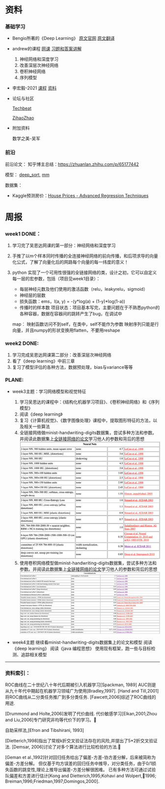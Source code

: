 # 资料
### 基础学习
+ Bengio所著的《Deep Learning》
[原文官网](https://www.deeplearningbook.org/)
[原文翻译](https://github.com/exacity/deeplearningbook-chinese)
		
+ andrew的课程 
[网课](https://mooc.study.163.com/university/deeplearning_ai#/c)
[习题和答案讲解](https://blog.csdn.net/weixin_36815313/article/details/105728919)
	1. 神经网络和深度学习
	2. 改善深层次神经网络
	3. 卷积神经网络
	4. 序列模型
	
	

+ 李宏毅-2021 
[课程](https://speech.ee.ntu.edu.tw/~hylee/ml/2021-spring.html)
[资料](https://app6ca5octe2206.pc.xiaoe-tech.com/detail/p_6049e1c6e4b05a6195befd56/6)
	

+ 论坛与社区

	[Techbeat](https://www.techbeat.net/)
	
	[ZihaoZhao](https://www.zhihu.com/column/c_1102212337087401984)

+ 附加资料

	数学之美-吴军


### 前沿
前沿论文：
	知乎博主总结：https://zhuanlan.zhihu.com/p/65177442

模型：
[deep_sort](https://github.com/ZQPei/deep_sort_pytorch), 
[mm](https://github.com/open-mmlab/mmtracking)

数据集：
+ Kaggle预测房价：[House Prices - Advanced Regression Techniques](https://www.kaggle.com/c/house-prices-advanced-regression-techniques)




    
    
    
    
    
# 周报
### week1 DONE：

1. 学习完了吴恩达网课的第一部分：神经网络和深度学习
2. 手推了以m个样本同时传播的全连接神经网络的前向传播，和后项求导的向量化公式，了解了向量化后的网路每个向量的每一纬度的意义！
3. python 实现了一个可用性很强的全链接网络的类，设计之初，它可以自定义每一层的宏参数，包括（项目见week1目录）：
    + 每层神经元数及他们使用的激活函数（relu，leakyrelu，sigmoid）
    + 神经层的层数
    + 损失函数：ems，l(a, y) = -(y*log(a) + (1-y)*log(1-a))
    + 传播时的样本数
    项目状态：项目基本写完，主要问题在于不熟悉python的各种容器，数据在容器间的跳转产生了bug，在调试中
    
    map：
    映射函数访问不到self，在类中，self不能作为参数
    映射序列只能是行向量，并且numpy的形状变换用flatten，不要用reshape    

### week2 DONE:
1. 学习完成吴恩达网课第二部分：改善深层次神经网络
2. 看了《deep learning》中前三章
3. 复习了模型评估的各种方法，数据预处理，bias与variance等等

### PLANE:    
+ week3主题：学习网络模型和视觉特征
    1. 学习吴恩达的课程中：《结构化机器学习项目》、《卷积神经网络》和《序列模型》
    2. 阅读《deep learning》
    2. 复习《计算机视觉》、《数字图像处理》课程中，提取图形特征的方法，以及相关一些算法
    3. 全链接网络做minist-handwriting-digits数据集，尝试多种方法和参数。并阅读此数据集上[全链接网络的论文](http://yann.lecun.com/exdb/mnist/)学习他人的参数和背后的思想
    ![](./md_img/minist-nn-paper.png)
    4. 使用卷积网络模型做minist-handwriting-digits数据集，尝试多种方法和参数。并阅读此数据集上[全链接网络的论文](http://yann.lecun.com/exdb/mnist/)学习他人的参数和背后的思想
    ![](./md_img/minist_convolutional_nets.png)
    
+ week4主题
    继续看minist-handwriting-digits数据集上的论文和模型
    阅读《deep learning》
    阅读《java 编程思想》
    使用现有框架，跑一些与目标检测、追踪相关模型







----------------------------------------------------------------------------------------
### 资料索引：
ROC曲线在二十世纪八十年代后期被引入机器学习[Spackman, 1989]
AUC则是从九十年代中期起在机器学习领域广为使用[Bradley,1997].
[Hand and Till,2001]将ROC曲线从二分类任务推广到多分类任务.
[Fawcett,2006]综述了ROC曲线的用途.

[Drummond and Holte,2006]发明了代价曲线.
代价敏感学习[Elkan,2001;Zhou and Liu,2006]专门研究非均等代价下的学习。

自助采样法,[Efron and Tibshirani, 1993]

[Dietterich,1998]指出了常规k折交叉验证法存在的风险,并提出了5*2折交叉验证法.
[Demsar, 2006]讨论了对多个算法进行比较检验的方法.

[Geman et al.,1992]针对回归任务给出了偏差-方差-协方差分解，后来被简称为偏差-方差分解。
但仅基于均方误差的回归任务中推导，对分类任务，由于0/1损失函数的跳变性,理论上推导出偏差-方差分解很困难。
已有多种方法可通过试验队偏差和方差进行估计[Kong and Dietterich,1995;Kohavi and Wolpert,1996; Breiman,1996;Friedman,1997;Domingos,2000].